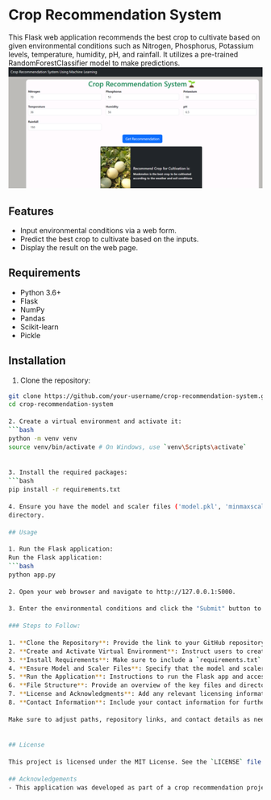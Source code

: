 # Crop Recommendation System

This Flask web application recommends the best crop to cultivate based on given environmental conditions such as
Nitrogen, Phosphorus, Potassium levels, temperature, humidity, pH, and rainfall. It utilizes a pre-trained
RandomForestClassifier model to make predictions.
![Crop Recommendation Screenshot](Result2.png)

## Features

- Input environmental conditions via a web form.
- Predict the best crop to cultivate based on the inputs.
- Display the result on the web page.

## Requirements

- Python 3.6+
- Flask
- NumPy
- Pandas
- Scikit-learn
- Pickle

## Installation

1. Clone the repository:

```bash
git clone https://github.com/your-username/crop-recommendation-system.git
cd crop-recommendation-system

2. Create a virtual environment and activate it:
```bash
python -m venv venv
source venv/bin/activate # On Windows, use `venv\Scripts\activate`


3. Install the required packages:
```bash
pip install -r requirements.txt

4. Ensure you have the model and scaler files ('model.pkl', 'minmaxscaler.pkl', 'standscaler.pkl') in the root
directory.

## Usage

1. Run the Flask application:
Run the Flask application:
```bash
python app.py

2. Open your web browser and navigate to http://127.0.0.1:5000.

3. Enter the environmental conditions and click the "Submit" button to get the crop recommendation.

### Steps to Follow:

1. **Clone the Repository**: Provide the link to your GitHub repository.
2. **Create and Activate Virtual Environment**: Instruct users to create and activate a virtual environment.
3. **Install Requirements**: Make sure to include a `requirements.txt` file with all the necessary dependencies. You can generate this file using `pip freeze > requirements.txt`.
4. **Ensure Model and Scaler Files**: Specify that the model and scaler files should be in the root directory.
5. **Run the Application**: Instructions to run the Flask app and access it via a web browser.
6. **File Structure**: Provide an overview of the key files and directories.
7. **License and Acknowledgments**: Add any relevant licensing information and credits.
8. **Contact Information**: Include your contact information for further questions or suggestions.

Make sure to adjust paths, repository links, and contact details as needed. Additionally, create an `index.html` file under the `templates` directory to ensure the web interface works correctly.


## License

This project is licensed under the MIT License. See the `LICENSE` file for details.

## Acknowledgements
- This application was developed as part of a crop recommendation project using machine learning.
